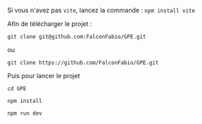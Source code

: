 Si vous n'avez pas `vite`, lancez la commande :
`npm install vite`

Afin de télécharger le projet :

```
git clone git@github.com:FalconFabio/GPE.git
```

ou

```
git clone https://github.com/FalconFabio/GPE.git
```

Puis pour lancer le projet

```
cd GPE
```

```
npm install
```

```
npm run dev
```
